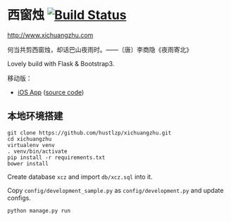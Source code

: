 西窗烛 [![Build Status](https://travis-ci.org/hustlzp/xichuangzhu.svg?branch=master)](https://travis-ci.org/hustlzp/xichuangzhu)
===

http://www.xichuangzhu.com

何当共剪西窗烛，却话巴山夜雨时。——〔唐〕李商隐《夜雨寄北》

Lovely build with Flask & Bootstrap3.

移动版：

* [iOS App](https://itunes.apple.com/cn/app/xi-chuang-zhu/id912139104) ([source code](https://github.com/hustlzp/xichuangzhu-ios))

## 本地环境搭建

```
git clone https://github.com/hustlzp/xichuangzhu.git
cd xichuangzhu
virtualenv venv
. venv/bin/activate
pip install -r requirements.txt
bower install
```

Create database `xcz` and import `db/xcz.sql` into it.

Copy `config/development_sample.py` as `config/development.py` and update configs.

```
python manage.py run
```
